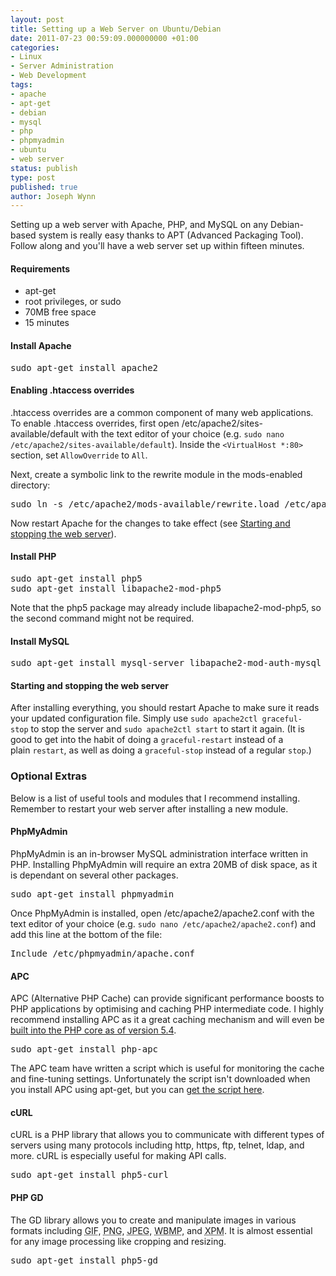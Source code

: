 ```yaml
---
layout: post
title: Setting up a Web Server on Ubuntu/Debian
date: 2011-07-23 00:59:09.000000000 +01:00
categories:
- Linux
- Server Administration
- Web Development
tags:
- apache
- apt-get
- debian
- mysql
- php
- phpmyadmin
- ubuntu
- web server
status: publish
type: post
published: true
author: Joseph Wynn
---
```

<p>Setting up a web server with Apache, PHP, and MySQL on any Debian-based system is really easy thanks to APT (Advanced Packaging Tool). Follow along and you'll have a web server set up within fifteen minutes.<!--more--></p>
<h4>Requirements</h4>
<ul>
<li>apt-get</li>
<li>root privileges, or sudo</li>
<li>70MB free space</li>
<li>15 minutes</li>
</ul>
<h4>Install Apache</h4>
<pre class="no-highlight">sudo apt-get install apache2</pre>
<h4>Enabling .htaccess overrides</h4>
<p>.htaccess overrides are a common component of many web applications. To enable .htaccess overrides, first open /etc/apache2/sites-available/default with the text editor of your choice (e.g. <code>sudo nano /etc/apache2/sites-available/default</code>). Inside the <code>&lt;VirtualHost *:80&gt;</code> section, set <code>AllowOverride</code> to <code>All</code>.</p>
<p>Next, create a symbolic link to the rewrite module in the mods-enabled directory:</p>
<pre class="no-highlight">sudo ln -s /etc/apache2/mods-available/rewrite.load /etc/apache2/mods-enabled/rewrite.load</pre>
<p>Now restart Apache for the changes to take effect (see <a href="#starting-and-stopping-the-web-server">Starting and stopping the web server</a>).</p>
<h4>Install PHP</h4>
<pre class="no-highlight">sudo apt-get install php5
sudo apt-get install libapache2-mod-php5</pre>
<p>Note that the php5 package may already include libapache2-mod-php5, so the second command might not be required.</p>
<h4>Install MySQL</h4>
<pre class="no-highlight">sudo apt-get install mysql-server libapache2-mod-auth-mysql php5-mysql</pre>
<h4 id="starting-and-stopping-the-web-server">Starting and stopping the web server</h4>
<p>After installing everything, you should restart Apache to make sure it reads your updated configuration file. Simply use <code>sudo apache2ctl graceful-stop</code> to stop the server and <code>sudo apache2ctl start</code> to start it again. (It is good to get into the habit of doing a <code>graceful-restart</code> instead of a plain <code>restart</code>, as well as doing a <code>graceful-stop</code> instead of a regular <code>stop</code>.)</p>
<h3>Optional Extras</h3>
<p>Below is a list of useful tools and modules that I recommend installing. Remember to restart your web server after installing a new module.</p>
<h4>PhpMyAdmin</h4>
<p>PhpMyAdmin is an in-browser MySQL administration interface written in PHP. Installing PhpMyAdmin will require an extra 20MB of disk space, as it is dependant on several other packages.</p>
<pre class="no-highlight">sudo apt-get install phpmyadmin</pre>
<p>Once PhpMyAdmin is installed, open /etc/apache2/apache2.conf with the text editor of your choice (e.g. <code>sudo nano /etc/apache2/apache2.conf</code>) and add this line at the bottom of the file:</p>
<pre class="no-highlight">Include /etc/phpmyadmin/apache.conf</pre>
<h4>APC</h4>
<p>APC (Alternative PHP Cache) can provide significant performance boosts to PHP applications by optimising and caching PHP intermediate code. I highly recommend installing APC as it a great caching mechanism and will even be <a href="http://en.wikipedia.org/wiki/List_of_PHP_accelerators#Alternative_PHP_Cache_.28APC.29">built into the PHP core as of version 5.4</a>.</p>
<pre class="no-highlight">sudo apt-get install php-apc</pre>
<p>The APC team have written a script which is useful for monitoring the cache and fine-tuning settings. Unfortunately the script isn't downloaded when you install APC using apt-get, but you can <a href="http://pastebin.com/GKSyafs1">get the script here</a>.</p>
<h4>cURL</h4>
<p>cURL is a PHP library that allows you to communicate with different types of servers using many protocols including http, https, ftp, telnet, ldap, and more. cURL is especially useful for making API calls.</p>
<pre class="no-highlight">sudo apt-get install php5-curl</pre>
<h4>PHP GD</h4>
<p>The GD library allows you to create and manipulate images in various formats including <acronym title="Graphic Interchange Format">GIF</acronym>, <acronym title="Portable Network Graphics">PNG</acronym>, <acronym title="Joint Photographic Experts Group">JPEG</acronym>, <acronym title="Wireless Bitmap">WBMP</acronym>, and <acronym title="X PixMap">XPM</acronym>. It is almost essential for any image processing like cropping and resizing.</p>
<pre class="no-highlight">sudo apt-get install php5-gd</pre>
